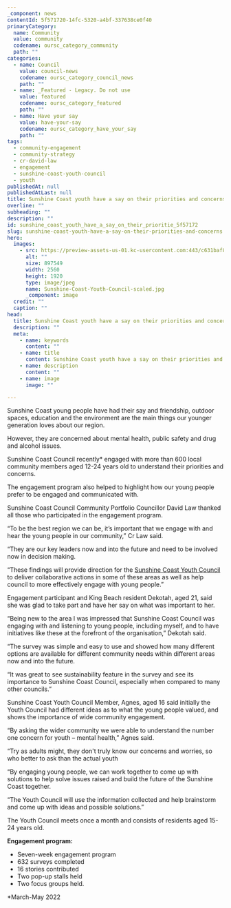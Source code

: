 ```yaml
---
_component: news
contentId: 5f571720-14fc-5320-a4bf-337638ce0f40
primaryCategory:
  name: Community
  value: community
  codename: oursc_category_community
  path: ""
categories:
  - name: Council
    value: council-news
    codename: oursc_category_council_news
    path: ""
  - name: _Featured - Legacy. Do not use
    value: featured
    codename: oursc_category_featured
    path: ""
  - name: Have your say
    value: have-your-say
    codename: oursc_category_have_your_say
    path: ""
tags:
  - community-engagement
  - community-strategy
  - cr-david-law
  - engagement
  - sunshine-coast-youth-council
  - youth
publishedAt: null
publishedAtLast: null
title: Sunshine Coast youth have a say on their priorities and concerns
overline: ""
subheading: ""
description: ""
id: sunshine_coast_youth_have_a_say_on_their_prioritie_5f57172
slug: sunshine-coast-youth-have-a-say-on-their-priorities-and-concerns
hero:
  images:
    - src: https://preview-assets-us-01.kc-usercontent.com:443/c631baf8-1b46-001f-580c-d0001b68b4a8/f31eefae-3be2-412f-a9ec-56bdf4cf1d1b/Sunshine-Coast-Youth-Council-scaled.jpg
      alt: ""
      size: 897549
      width: 2560
      height: 1920
      type: image/jpeg
      name: Sunshine-Coast-Youth-Council-scaled.jpg
      _component: image
  credit: ""
  caption: ""
head:
  title: Sunshine Coast youth have a say on their priorities and concerns
  description: ""
  meta:
    - name: keywords
      content: ""
    - name: title
      content: Sunshine Coast youth have a say on their priorities and concerns
    - name: description
      content: ""
    - name: image
      image: ""

---
```

Sunshine Coast young people have had their say and friendship, outdoor spaces, education and the environment are the main things our younger generation loves about our region. 

However, they are concerned about mental health, public safety and drug and alcohol issues.  

Sunshine Coast Council recently\* engaged with more than 600 local community members aged 12-24 years old to understand their priorities and concerns.

The engagement program also helped to highlight how our young people prefer to be engaged and communicated with.

Sunshine Coast Council Community Portfolio Councillor David Law thanked all those who participated in the engagement program.

“To be the best region we can be, it’s important that we engage with and hear the young people in our community,” Cr Law said.

“They are our key leaders now and into the future and need to be involved now in decision making.

“These findings will provide direction for the [Sunshine Coast Youth Council](https://www.sunshinecoast.qld.gov.au/Living-and-Community/Community-Support/Youth-and-Young-People)
&#x20;to deliver collaborative actions in some of these areas as well as help council to more effectively engage with young people.”

Engagement participant and King Beach resident Dekotah, aged 21, said she was glad to take part and have her say on what was important to her.

“Being new to the area I was impressed that Sunshine Coast Council was engaging with and listening to young people, including myself, and to have initiatives like these at the forefront of the organisation,” Dekotah said. 

“The survey was simple and easy to use and showed how many different options are available for different community needs within different areas now and into the future.

“It was great to see sustainability feature in the survey and see its importance to Sunshine Coast Council, especially when compared to many other councils.”

Sunshine Coast Youth Council Member, Agnes, aged 16 said initially the Youth Council had different ideas as to what the young people valued, and shows the importance of wide community engagement. 

“By asking the wider community we were able to understand the number one concern for youth – mental health,” Agnes said.

“Try as adults might, they don't truly know our concerns and worries, so who better to ask than the actual youth

“By engaging young people, we can work together to come up with solutions to help solve issues raised and build the future of the Sunshine Coast together.

“The Youth Council will use the information collected and help brainstorm and come up with ideas and possible solutions.”

The Youth Council meets once a month and consists of residents aged 15-24 years old.

**Engagement program:**

*   Seven-week engagement program
*   632 surveys completed
*   16 stories contributed
*   Two pop-up stalls held
*   Two focus groups held.

\*March-May 2022
